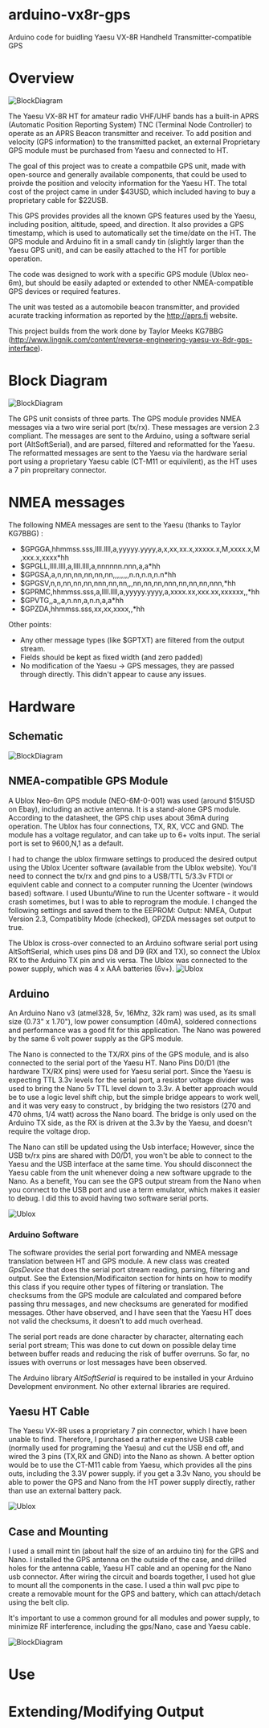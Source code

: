 arduino-vx8r-gps
================

Arduino code for buidling Yaesu VX-8R Handheld Transmitter-compatible GPS

# Overview
![BlockDiagram](https://raw.github.com/dfannin/arduino-vx8r-gps/master/img/vx8r-lcd.jpg)

The Yaesu VX-8R HT for amateur radio VHF/UHF bands has a built-in APRS (Automatic Position Reporting System)  TNC (Terminal Node Controller) to operate as an APRS Beacon transmitter and receiver. To add position and velocity (GPS information) to the transmitted packet, an external Proprietary GPS module must be purchased from Yaesu and connected to HT.

The goal of this project was to create a compatbile GPS unit, made with open-source and generally available components, that could be used to proivde the position and velocity information for the Yaesu HT. The total cost of the project came in under $43USD, which included having to buy a proprietary cable for $22USB.

This GPS provides provides all the known GPS features used by the Yaesu, including position, altitude, speed, and direction. It also provides a GPS timestamp, which is used to automatically  set the time/date on the HT.  The GPS module and Arduino fit in a small candy tin (slightly larger than the Yaesu GPS unit),  and can be easily attached to the HT for portible operation.     

The code was designed to work with a specific GPS module (Ublox neo-6m), but should be easily adapted or extended to other NMEA-compatible GPS devices or required features. 

The unit was tested as a automobile  beacon transmitter, and provided acurate tracking information as reported by the http://aprs.fi website. 

This project builds from the work done by Taylor Meeks KG7BBG (http://www.lingnik.com/content/reverse-engineering-yaesu-vx-8dr-gps-interface).  


# Block Diagram
 ![BlockDiagram](https://raw.github.com/dfannin/arduino-vx8r-gps/master/img/arduino-vx8r-gps-fig01.png)

The GPS unit consists of three parts.  The GPS module provides NMEA messages via a two wire serial port (tx/rx). These messages are version 2.3 compliant.  The messages are sent to the Arduino, using a software serial port (AltSoftSerial), and are parsed, filtered and reformatted for the Yaesu.  The reformatted messages are sent to the Yaesu via the hardware serial port using a proprietary Yaesu cable (CT-M11 or equivilent), as the HT uses a 7 pin propreitary connector.  


# NMEA messages
The following NMEA messages are sent to the Yaesu (thanks to Taylor KG7BBG) :

* $GPGGA,hhmmss.sss,llll.llll,a,yyyyy.yyyy,a,x,xx,xx.x,xxxxx.x,M,xxxx.x,M,xxx.x,xxxx\*hh
* $GPGLL,llll.llll,a,llll.llll,a,nnnnnn.nnn,a,a\*hh
* $GPGSA,a,n,nn,nn,nn,nn,nn,,,,,,,,n.n,n.n,n.n\*hh
* $GPGSV,n,n,nn,nn,nn,nnn,nn,nn,,,nn,nn,nn,nnn,nn,nn,nn,nnn,\*hh
* $GPRMC,hhmmss.sss,a,llll.llll,a,yyyyy.yyyy,a,xxxx.xx,xxx.xx,xxxxxx,,\*hh
* $GPVTG,,a,,a,n.nn,a,n.n,a,a\*hh
* $GPZDA,hhmmss.sss,xx,xx,xxxx,,\*hh

Other points:
* Any other message types (like $GPTXT) are filtered from the output stream.
* Fields should be kept as fixed width (and zero padded) 
* No modification of the Yaesu -> GPS messages, they are passed through directly. This didn't appear to cause any issues.


# Hardware

## Schematic
![BlockDiagram](https://raw.github.com/dfannin/arduino-vx8r-gps/master/img/YaesuGPSSchematic.png)

## NMEA-compatible GPS Module
A Ublox Neo-6m GPS module (NEO-6M-0-001)  was used (around $15USD on Ebay), including an active antenna. It is a stand-alone GPS module. According to the datasheet, the GPS chip uses about 36mA during operation.  The Ublox has four connections, TX, RX, VCC and GND.   The module has a voltage regulator, and can take up to 6+ volts input.   The serial port is set to  9600,N,1 as a default.  

I had to change the ublox firmware settings to produced the desired output using the Ublox Ucenter software (available from the Ublox website). You'll need to connect the tx/rx and gnd pins to a USB/TTL 5/3.3v FTDI or equivlent cable and connect to a computer running the Ucenter (windows based) software. I used Ubuntu/Wine to run the Ucenter software - it would crash sometimes, but I was to able to reprogram the module.   I changed the following settings and saved them to the EEPROM:  Output: NMEA, Output Version 2.3, Compatiblity Mode (checked), GPZDA messages set output to true.    

The Ublox is cross-over connected to an Arduino software serial port using AltSoftSerial, which uses pins D8 and D9 (RX and TX), so connect the Ublox RX to the Arduino TX pin and vis versa.  The Ublox was connected to the power supply, which was 4 x AAA batteries (6v+).
![Ublox](https://raw.github.com/dfannin/arduino-vx8r-gps/master/img/ublox-neo6m.jpg)


## Arduino
An Arduino Nano v3 (atmel328, 5v, 16Mhz, 32k ram) was used, as its small size (0.73" x 1.70"), low power consumption (40mA), soldered connections and performance was a good fit for this application.   The Nano was powered by the same 6 volt power supply as the GPS module.  

The Nano is connected to the TX/RX pins of the GPS module, and is also connected to the serial port of the Yaesu HT.  Nano Pins D0/D1 (the hardware TX/RX pins) were used for Yaesu serial port.  Since the Yaesu is expecting TTL 3.3v levels for the serial port, a resistor voltage divider was used to bring the Nano 5v TTL level down to 3.3v.  A better approach would be to use a logic level shift chip, but the simple bridge appears to work well, and it was very easy to construct , by bridging the two resistors (270 and 470 ohms, 1/4 watt) across the Nano board.   The bridge is only used on the Arduino TX side, as the RX is driven at the 3.3v by the Yaesu, and doesn't require the voltage drop. 

The Nano can still be updated using the Usb interface; However, since the USB tx/rx pins are shared with D0/D1, you won't be able to connect to the Yaesu and the USB interface at the same time.  You should disconnect the Yaesu cable from the unit whenever doing a new software upgrade to the Nano.  As a benefit,  You can see the GPS output stream from the Nano when you connect to the USB port and use a term emulator, which makes it easier to debug.  I did this to avoid having two software serial ports.

![Ublox](https://raw.github.com/dfannin/arduino-vx8r-gps/master/img/ArduinoNanoFront.jpg)

### Arduino Software
The software provides the serial port forwarding and NMEA message translation between HT and GPS module.  A new class was created _GpsDevice_ that does the serial port stream reading, parsing, filtering and output.  See the Extension/Modificaiton section for hints on how to modify this class if you require other types of filtering or translation.   The checksums from the GPS module are calculated and compared before passing thru messages, and new checksums are generated for modified messages.  Other have observed, and I have seen that the Yaesu HT does not valid the checksums, it doesn't to add much overhead.

The serial port reads are done character by character, alternating each serial port stream; This was done to cut down on possible delay time between buffer reads and reducing the risk of buffer overruns.  So far, no issues with overruns or lost messages have been observed.  

The Arduino library _AltSoftSerial_ is required to be installed in your Arduino Development environment.  No other external libraries are required.

## Yaesu HT Cable

The Yaesu VX-8R uses a proprietary 7 pin connector, which I have been unable to find.  Therefore, I purchased a rather expensive USB cable (normally used for programing the Yaesu) and cut the USB end off, and wired the 3 pins (TX,RX and GND)  into the Nano as shown. A better option would be to use the CT-M11 cable from Yaesu, which provides all the pins outs, including the 3.3V power supply.  if you get a 3.3v Nano, you should be able to power the GPS and Nano from the HT power supply directly, rather than use an external battery pack.   

![Ublox](https://raw.github.com/dfannin/arduino-vx8r-gps/master/img/YaesuUSBCable.jpg)

## Case and Mounting 

I used a small mint tin (about half the size of an arduino tin) for the GPS and Nano.  I installed the GPS antenna on the outside of the case, and drilled holes for the antenna cable, Yaesu HT cable and an opening for the Nano usb connector.   After wiring the circuit and boards together, I used hot glue to mount all the components in the case.  I used a thin wall pvc pipe to create a removable mount for the GPS and battery, which can attach/detach using the belt clip. 

It's important to use a common ground for all modules and power supply, to minimize RF interference, including the gps/Nano,  case and Yaesu cable.

![BlockDiagram](https://raw.github.com/dfannin/arduino-vx8r-gps/master/img/vx8r-iso.jpg)

# Use  

# Extending/Modifying Output 



